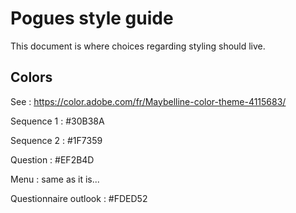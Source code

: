 # Pogues style guide

This document is where choices regarding styling should live.

## Colors

See : https://color.adobe.com/fr/Maybelline-color-theme-4115683/

Sequence 1 : #30B38A

Sequence 2 : #1F7359

Question : #EF2B4D

Menu : same as it is...

Questionnaire outlook : #FDED52
